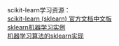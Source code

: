 scikit-learn学习资源：  
[scikit-learn (sklearn) 官方文档中文版](https://sklearn.apachecn.org/)  
[sklearn机器学习实例](https://blog.csdn.net/qq_27150893/article/details/80169736)  
[机器学习算法的sklearn实现](https://www.cnblogs.com/passion-sky/p/10325552.html)